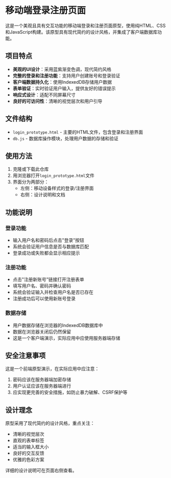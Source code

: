 # 移动端登录注册页面

这是一个美观且具有交互功能的移动端登录和注册页面原型，使用纯HTML、CSS和JavaScript构建。该原型具有现代简约的设计风格，并集成了客户端数据库功能。

## 项目特点

- **美观的UI设计**：采用蓝紫渐变色调，现代简约风格
- **完整的登录和注册功能**：支持用户创建账号和登录验证
- **客户端数据持久化**：使用IndexedDB存储用户数据
- **表单验证**：实时验证用户输入，提供友好的错误提示
- **响应式设计**：适配不同屏幕尺寸
- **良好的可访问性**：清晰的视觉层次和用户引导

## 文件结构

- `login_prototype.html` - 主要的HTML文件，包含登录和注册界面
- `db.js` - 数据库操作模块，处理用户数据的存储和验证

## 使用方法

1. 克隆或下载此仓库
2. 用浏览器打开`login_prototype.html`文件
3. 界面分为两部分：
   - 左侧：移动设备样式的登录/注册界面
   - 右侧：设计说明和文档

## 功能说明

### 登录功能
- 输入用户名和密码后点击"登录"按钮
- 系统会验证用户信息是否与数据库匹配
- 登录成功或失败都会显示相应提示

### 注册功能
- 点击"注册新账号"链接打开注册表单
- 填写用户名、密码并确认密码
- 系统会验证输入并检查用户名是否已存在
- 注册成功后可以使用新账号登录

### 数据存储
- 用户数据存储在浏览器的IndexedDB数据库中
- 数据在浏览器关闭后仍然保留
- 这是一个客户端演示，实际应用中应使用服务器端存储

## 安全注意事项

这是一个前端原型演示，在实际应用中应注意：

1. 密码应该在服务器端加密存储
2. 用户认证应该在服务器端进行
3. 应实现更完善的安全措施，如防止暴力破解、CSRF保护等

## 设计理念

原型采用了现代简约的设计风格，重点关注：

- 清晰的视觉层次
- 直观的表单标签
- 适当的输入框大小
- 良好的交互反馈
- 优雅的色彩方案

详细的设计说明可在页面右侧查看。